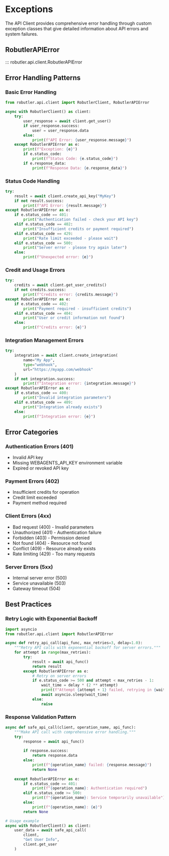 # Exceptions

The API Client provides comprehensive error handling through custom exception classes that give detailed information about API errors and system failures.

## RobutlerAPIError

::: robutler.api.client.RobutlerAPIError

## Error Handling Patterns

### Basic Error Handling

```python
from robutler.api.client import RobutlerClient, RobutlerAPIError

async with RobutlerClient() as client:
    try:
        user_response = await client.get_user()
        if user_response.success:
            user = user_response.data
        else:
            print(f"API Error: {user_response.message}")
    except RobutlerAPIError as e:
        print(f"Exception: {e}")
        if e.status_code:
            print(f"Status Code: {e.status_code}")
        if e.response_data:
            print(f"Response Data: {e.response_data}")
```

### Status Code Handling

```python
try:
    result = await client.create_api_key("MyKey")
    if not result.success:
        print(f"API Error: {result.message}")
except RobutlerAPIError as e:
    if e.status_code == 401:
        print("Authentication failed - check your API key")
    elif e.status_code == 402:
        print("Insufficient credits or payment required")
    elif e.status_code == 429:
        print("Rate limit exceeded - please wait")
    elif e.status_code == 500:
        print("Server error - please try again later")
    else:
        print(f"Unexpected error: {e}")
```

### Credit and Usage Errors

```python
try:
    credits = await client.get_user_credits()
    if not credits.success:
        print(f"Credits error: {credits.message}")
except RobutlerAPIError as e:
    if e.status_code == 402:
        print("Payment required - insufficient credits")
    elif e.status_code == 404:
        print("User or credit information not found")
    else:
        print(f"Credits error: {e}")
```

### Integration Management Errors

```python
try:
    integration = await client.create_integration(
        name="My App",
        type="webhook",
        url="https://myapp.com/webhook"
    )
    if not integration.success:
        print(f"Integration error: {integration.message}")
except RobutlerAPIError as e:
    if e.status_code == 400:
        print("Invalid integration parameters")
    elif e.status_code == 409:
        print("Integration already exists")
    else:
        print(f"Integration error: {e}")
```

## Error Categories

### Authentication Errors (401)
- Invalid API key
- Missing WEBAGENTS_API_KEY environment variable
- Expired or revoked API key

### Payment Errors (402)
- Insufficient credits for operation
- Credit limit exceeded
- Payment method required

### Client Errors (4xx)
- Bad request (400) - Invalid parameters
- Unauthorized (401) - Authentication failure
- Forbidden (403) - Permission denied
- Not found (404) - Resource not found
- Conflict (409) - Resource already exists
- Rate limiting (429) - Too many requests

### Server Errors (5xx)
- Internal server error (500)
- Service unavailable (503)
- Gateway timeout (504)

## Best Practices

### Retry Logic with Exponential Backoff

```python
import asyncio
from robutler.api.client import RobutlerAPIError

async def retry_api_call(api_func, max_retries=3, delay=1.0):
    """Retry API calls with exponential backoff for server errors."""
    for attempt in range(max_retries):
        try:
            result = await api_func()
            return result
        except RobutlerAPIError as e:
            # Retry on server errors
            if e.status_code >= 500 and attempt < max_retries - 1:
                wait_time = delay * (2 ** attempt)
                print(f"Attempt {attempt + 1} failed, retrying in {wait_time}s...")
                await asyncio.sleep(wait_time)
            else:
                raise
```

### Response Validation Pattern

```python
async def safe_api_call(client, operation_name, api_func):
    """Make API call with comprehensive error handling."""
    try:
        response = await api_func()
        
        if response.success:
            return response.data
        else:
            print(f"{operation_name} failed: {response.message}")
            return None
            
    except RobutlerAPIError as e:
        if e.status_code == 401:
            print(f"{operation_name}: Authentication required")
        elif e.status_code >= 500:
            print(f"{operation_name}: Service temporarily unavailable")
        else:
            print(f"{operation_name}: {e}")
        return None

# Usage example
async with RobutlerClient() as client:
    user_data = await safe_api_call(
        client, 
        "Get User Info", 
        client.get_user
    )
``` 